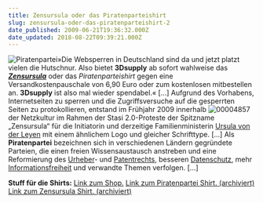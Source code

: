 ```yaml
---
title: Zensursula oder das Piratenparteishirt
slug: zensursula-oder-das-piratenparteishirt-2
date_published: 2009-06-21T19:36:32.000Z
date_updated: 2018-08-22T09:39:21.000Z
---
```


![Piratenpartei](//picdump.thafaker.de/2009/06/Piratenpartei-300x300.jpg)»Die Websperren in Deutschland sind da und jetzt platzt vielen die Hutschnur. Also bietet **3Dsupply** ab sofort wahlweise das **[*Zensursula*](__GHOST_URL__/27/its-all-about-zensursula-kostenloses-zensursula-shirt)** oder das *Piratenparteishirt* gegen eine Versandkostenpauschale von 6,90 Euro oder zum kostenlosen mitbestellen an. **3Dsupply** ist also mal wieder spendabel.« [...] Aufgrund des Vorhabens, Internetseiten zu sperren und die Zugriffsversuche auf die gesperrten Seiten zu protokollieren, entstand im Frühjahr 2009 innerhalb ![00004857](//picdump.thafaker.de/2009/06/00004857-300x300.jpg)der Netzkultur im Rahmen der Stasi 2.0-Proteste der Spitzname „Zensursula“ für die Initiatorin und derzeitige Familienministerin [Ursula von der Leyen](http://de.wikipedia.org/wiki/Ursula_von_der_Leyen) mit einem ähnlichem Logo und gleicher Schrifttype. [...] Als **Piratenpartei** bezeichnen sich in verschiedenen Ländern gegründete Parteien, die einen freien Wissensaustausch anstreben und eine Reformierung des [Urheber](http://de.wikipedia.org/wiki/Urheberrecht)- und [Patentrechts](http://de.wikipedia.org/wiki/Patentrecht), besseren [Datenschutz](http://de.wikipedia.org/wiki/Datenschutz), mehr [Informationsfreiheit](http://de.wikipedia.org/wiki/Informationsfreiheit) und verwandte Themen verfolgen. [...]

**Stuff für die Shirts:**
[Link zum Shop.](http://www.3dsupply.de/)
[Link zum Piratenpartei Shirt. (archiviert)](http://web.archive.org/web/20090621230402/http://www.3dsupply.de:80/shop/detail.php?PID=00004966)
[Link zum Zensursula Shirt. (archiviert)](http://web.archive.org/web/20090427071248/http://www.3dsupply.de:80/shop/detail.php?PID=00004857)
